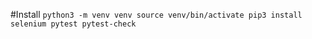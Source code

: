 #Install
    ```
    python3 -m venv venv
    source venv/bin/activate
    pip3 install selenium pytest pytest-check
    ```